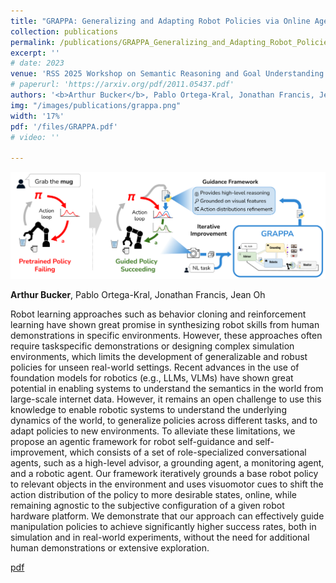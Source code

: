 ```yaml
---
title: "GRAPPA: Generalizing and Adapting Robot Policies via Online Agentic Guidance"
collection: publications
permalink: /publications/GRAPPA_Generalizing_and_Adapting_Robot_Policies_via_Online_Agentic_Guidance
excerpt: ''
# date: 2023
venue: 'RSS 2025 Workshop on Semantic Reasoning and Goal Understanding in Robotics'
# paperurl: 'https://arxiv.org/pdf/2011.05437.pdf'
authors: '<b>Arthur Bucker</b>, Pablo Ortega-Kral, Jonathan Francis, Jean Oh'
img: "/images/publications/grappa.png"
width: '17%'
pdf: '/files/GRAPPA.pdf'
# video: '' 

---
```

<!-- <iframe width="560" height="315" src="Grounding Robot Policies with Visuomotor Language Guidance" title="" frameborder="0" allow="accelerometer; autoplay; clipboard-write; encrypted-media; gyroscope; picture-in-picture" allowfullscreen></iframe> -->

<img src="/images/publications/grappa_main.png"/>


<b>Arthur Bucker</b>, Pablo Ortega-Kral, Jonathan Francis, Jean Oh

Robot learning approaches such as behavior cloning and reinforcement learning have shown great promise in synthesizing robot skills from human demonstrations in specific environments. However, these approaches often require taskspecific demonstrations or designing complex simulation environments, which limits the development of generalizable and robust policies for unseen real-world settings. Recent advances in the use of foundation models for robotics (e.g., LLMs, VLMs) have shown great potential in enabling systems to understand the semantics in the world from large-scale internet data. However, it remains an open challenge to use this knowledge to enable robotic systems to understand the underlying dynamics of the world, to generalize policies across different tasks, and to adapt policies to new environments. To alleviate these limitations, we propose an agentic framework for robot self-guidance and self-improvement, which consists of a set of role-specialized conversational agents, such as a high-level advisor, a grounding agent, a monitoring agent, and a robotic agent. Our framework iteratively grounds a base robot policy to relevant objects in the environment and uses visuomotor cues to shift the action distribution of the policy to more desirable states, online, while remaining agnostic to the subjective configuration of a given robot hardware platform. We demonstrate that our approach can effectively guide manipulation policies to achieve significantly higher success rates, both in simulation and in real-world experiments, without the need for additional human demonstrations or extensive exploration.

[pdf](/files/GRAPPA.pdf)
<!-- [Webpage](https://sites.google.com/view/motorcortex/home) -->
<!-- [Code](https://github.com/arthurfenderbucker/motor_cortex) -->

